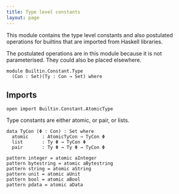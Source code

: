 ```yaml
---
title: Type level constants
layout: page
---
```


This module contains the type level constants and also postulated
operations for builtins that are imported from Haskell libraries.

The postulated operations are in this module because it is not
parameterised. They could also be placed elsewhere.

```
module Builtin.Constant.Type
  (Con : Set)(Ty : Con → Set) where
```

## Imports

```
open import Builtin.Constant.AtomicType
```

Type constants are either atomic, or pair, or lists.

```
data TyCon (Φ : Con) : Set where
  atomic     : AtomicTyCon → TyCon Φ
  list       : Ty Φ → TyCon Φ
  pair       : Ty Φ → Ty Φ → TyCon Φ

pattern integer = atomic aInteger
pattern bytestring = atomic aBytestring
pattern string = atomic aString
pattern unit = atomic aUnit
pattern bool = atomic aBool
pattern pdata = atomic aData
```

